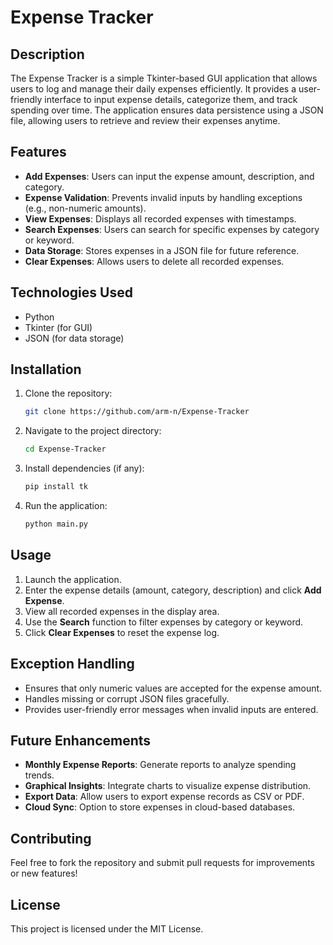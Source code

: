 # Expense Tracker

## Description
The Expense Tracker is a simple Tkinter-based GUI application that allows users to log and manage their daily expenses efficiently. It provides a user-friendly interface to input expense details, categorize them, and track spending over time. The application ensures data persistence using a JSON file, allowing users to retrieve and review their expenses anytime.

## Features
- **Add Expenses**: Users can input the expense amount, description, and category.
- **Expense Validation**: Prevents invalid inputs by handling exceptions (e.g., non-numeric amounts).
- **View Expenses**: Displays all recorded expenses with timestamps.
- **Search Expenses**: Users can search for specific expenses by category or keyword.
- **Data Storage**: Stores expenses in a JSON file for future reference.
- **Clear Expenses**: Allows users to delete all recorded expenses.


## Technologies Used
- Python
- Tkinter (for GUI)
- JSON (for data storage)

## Installation
1. Clone the repository:
   ```sh
   git clone https://github.com/arm-n/Expense-Tracker
   ```
2. Navigate to the project directory:
   ```sh
   cd Expense-Tracker
   ```
3. Install dependencies (if any):
   ```sh
   pip install tk
   ```
4. Run the application:
   ```sh
   python main.py
   ```

## Usage
1. Launch the application.
2. Enter the expense details (amount, category, description) and click **Add Expense**.
3. View all recorded expenses in the display area.
4. Use the **Search** function to filter expenses by category or keyword.
5. Click **Clear Expenses** to reset the expense log.

## Exception Handling
- Ensures that only numeric values are accepted for the expense amount.
- Handles missing or corrupt JSON files gracefully.
- Provides user-friendly error messages when invalid inputs are entered.

## Future Enhancements
- **Monthly Expense Reports**: Generate reports to analyze spending trends.
- **Graphical Insights**: Integrate charts to visualize expense distribution.
- **Export Data**: Allow users to export expense records as CSV or PDF.
- **Cloud Sync**: Option to store expenses in cloud-based databases.

## Contributing
Feel free to fork the repository and submit pull requests for improvements or new features!

## License
This project is licensed under the MIT License.

